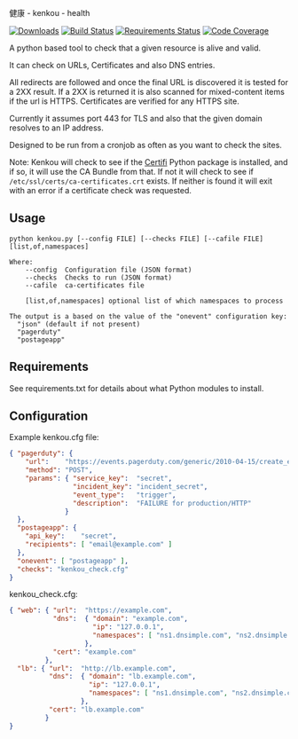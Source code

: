 健康 - kenkou - health

[![Downloads](https://img.shields.io/pypi/v/kenkou.svg)](https://img.shields.io/pypi/v/kenkou.svg)
[![Build Status](https://circleci.com/gh/bear/kenkou.svg?style=shield&circle-token=427220e3ebc3fae25d8edc0683c53d1504e1bc35)](https://circleci.com/gh/:owner/kenkou.svg?style=shield&circle-token=427220e3ebc3fae25d8edc0683c53d1504e1bc35)
[![Requirements Status](https://requires.io/github/bear/kenkou/requirements.svg?branch=master)](https://requires.io/github/bear/kenkou/requirements/?branch=master)
[![Code Coverage](http://codecov.io/github/bear/kenkou/coverage.svg?branch=master)](http://codecov.io/github/bear/kenkou/coverage.svg?branch=master)

A python based tool to check that a given resource is alive and valid.

It can check on URLs, Certificates and also DNS entries.

All redirects are followed and once the final URL is discovered it is tested for a 2XX result. If a 2XX is returned it is also scanned for mixed-content items if the url is HTTPS. Certificates are verified for any HTTPS site.

Currently it assumes port 443 for TLS and also that the given domain resolves to an IP address.

Designed to be run from a cronjob as often as you want to check the sites.

Note: Kenkou will check to see if the [Certifi](https://certifi.io/en/latest/) Python package is installed, and if so, it will use the CA Bundle from that. If not it will check to see if ```/etc/ssl/certs/ca-certificates.crt``` exists. If neither is found it will exit with an error if a certificate check was requested.

Usage
-----

```
python kenkou.py [--config FILE] [--checks FILE] [--cafile FILE] [list,of,namespaces]

Where:
    --config  Configuration file (JSON format)
    --checks  Checks to run (JSON format)
    --cafile  ca-certificates file

    [list,of,namespaces] optional list of which namespaces to process

The output is a based on the value of the "onevent" configuration key:
  "json" (default if not present)
  "pagerduty"
  "postageapp"
```

Requirements
------------
See requirements.txt for details about what Python modules to install.

Configuration
-------------
Example kenkou.cfg file:

```json
{ "pagerduty": {
    "url":    "https://events.pagerduty.com/generic/2010-04-15/create_event.json",
    "method": "POST",
    "params": { "service_key":  "secret",
                "incident_key": "incident_secret",
                "event_type":   "trigger",
                "description":  "FAILURE for production/HTTP"
              }
  },
  "postageapp": {
    "api_key":    "secret",
    "recipients": [ "email@example.com" ]
  },
  "onevent": [ "postageapp" ],
  "checks": "kenkou_check.cfg"
}
```

kenkou_check.cfg:

```json
{ "web": { "url":  "https://example.com",
           "dns":  { "domain": "example.com",
                     "ip": "127.0.0.1",
                     "namespaces": [ "ns1.dnsimple.com", "ns2.dnsimple.com" ]
                   },
           "cert": "example.com"
         },
  "lb": { "url":  "http://lb.example.com",
          "dns":  { "domain": "lb.example.com",
                    "ip": "127.0.0.1", 
                    "namespaces": [ "ns1.dnsimple.com", "ns2.dnsimple.com" ]
                  },
          "cert": "lb.example.com"
         }
}
```
